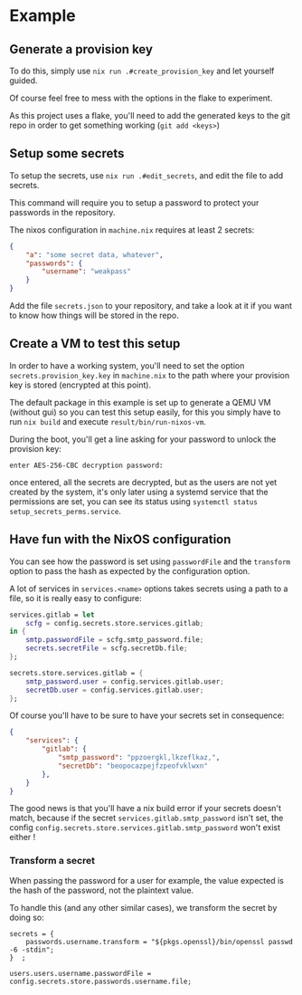 # Example

## Generate a provision key

To do this, simply use `nix run .#create_provision_key` and let yourself guided.

Of course feel free to mess with the options in the flake to experiment.

As this project uses a flake, you'll need to add the generated keys to the git
repo in order to get something working (`git add <keys>`)

## Setup some secrets

To setup the secrets, use `nix run .#edit_secrets`, and edit the file to add secrets.

This command will require you to setup a password to protect your passwords in the
repository.

The nixos configuration in `machine.nix` requires at least 2 secrets:

``` json
{
    "a": "some secret data, whatever",
    "passwords": {
        "username": "weakpass"
    }
}
```

Add the file `secrets.json` to your repository, and take a look at it if you want
to know how things will be stored in the repo.

## Create a VM to test this setup

In order to have a working system, you'll need to set the option
`secrets.provision_key.key` in `machine.nix` to the path where your
provision key is stored (encrypted at this point).

The default package in this example is set up to generate a QEMU VM (without gui)
so you can test this setup easily, for this you simply have to run `nix build` and
execute `result/bin/run-nixos-vm`.

During the boot, you'll get a line asking for your password to unlock the provision
key:

```
enter AES-256-CBC decryption password:
```

once entered, all the secrets are decrypted, but as the users are not yet created
by the system, it's only later using a systemd service that the permissions are
set, you can see its status using `systemctl status setup_secrets_perms.service`.

## Have fun with the NixOS configuration

You can see how the password is set using `passwordFile` and the `transform` option
to pass the hash as expected by the configuration option.

A lot of services in `services.<name>` options takes secrets using a path to a file,
so it is really easy to configure:

``` nix
services.gitlab = let
    scfg = config.secrets.store.services.gitlab;
in {
    smtp.passwordFile = scfg.smtp_password.file;
    secrets.secretFile = scfg.secretDb.file;
};

secrets.store.services.gitlab = {
    smtp_password.user = config.services.gitlab.user;
    secretDb.user = config.services.gitlab.user;
};
```

Of course you'll have to be sure to have your secrets set in consequence:

``` json
{
    "services": {
        "gitlab": {
            "smtp_password": "ppzoergkl,lkzeflkaz,",
            "secretDb": "beopocazpejfzpeofvklwxn"
        },
    }
}
```

The good news is that you'll have a nix build error if your secrets doesn't
match, because if the secret `services.gitlab.smtp_password` isn't set,
the config `config.secrets.store.services.gitlab.smtp_password` won't
exist either !

### Transform a secret

When passing the password for a user for example, the value expected is the hash of the
password, not the plaintext value.

To handle this (and any other similar cases), we transform the secret by doing so:
```
secrets = {
    passwords.username.transform = "${pkgs.openssl}/bin/openssl passwd -6 -stdin";
}  ;

users.users.username.passwordFile = config.secrets.store.passwords.username.file;
```
